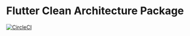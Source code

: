 # Flutter Clean Architecture Package
[![CircleCI](https://circleci.com/gh/ShadyBoukhary/flutter_clean_architecture.svg?style=svg?style=shield)](https://circleci.com/gh/ShadyBoukhary/flutter_clean_architecture)